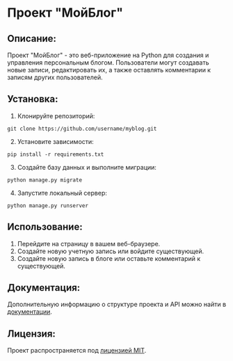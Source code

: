 # Проект "МойБлог"

## Описание:

Проект "МойБлог" - это веб-приложение на Python для создания и управления персональным блогом. Пользователи могут создавать новые записи, редактировать их, а также оставлять комментарии к записям других пользователей.

## Установка:

1. Клонируйте репозиторий:
```
git clone https://github.com/username/myblog.git
```

2. Установите зависимости:
```
pip install -r requirements.txt
```

3. Создайте базу данных и выполните миграции:
```
python manage.py migrate
```

4. Запустите локальный сервер:
```
python manage.py runserver
```
## Использование:

1. Перейдите на страницу в вашем веб-браузере.
2. Создайте новую учетную запись или войдите существующей.
3. Создайте новую запись в блоге или оставьте комментарий к существующей.

## Документация:

Дополнительную информацию о структуре проекта и API можно найти в [документации](docs/README.md).

## Лицензия:

Проект распространяется под [лицензией MIT](LICENSE).